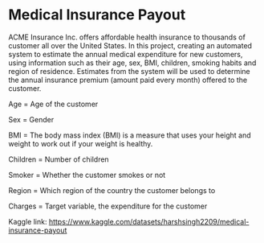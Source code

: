 # Medical Insurance Payout

ACME Insurance Inc. offers affordable health insurance to thousands of customer all over the United States.  In this project, creating an automated system to estimate the annual medical expenditure for new customers, using information such as their age, sex, BMI, children, smoking habits and region of residence.
Estimates from the system will be used to determine the annual insurance premium (amount paid every month) offered to the customer.

Age = Age of the customer

Sex = Gender

BMI = The body mass index (BMI) is a measure that uses your height and weight to work out if your weight is healthy.

Children = Number of children

Smoker = Whether the customer smokes or not

Region = Which region of the country the customer belongs to

Charges = Target variable, the expenditure for the customer

Kaggle link: https://www.kaggle.com/datasets/harshsingh2209/medical-insurance-payout
